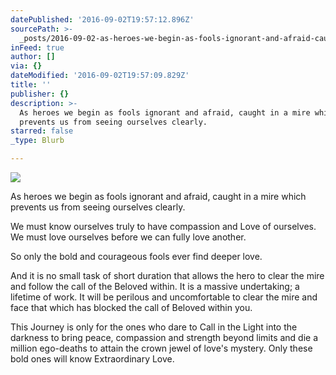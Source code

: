 ```yaml
---
datePublished: '2016-09-02T19:57:12.896Z'
sourcePath: >-
  _posts/2016-09-02-as-heroes-we-begin-as-fools-ignorant-and-afraid-caught-in-a.md
inFeed: true
author: []
via: {}
dateModified: '2016-09-02T19:57:09.829Z'
title: ''
publisher: {}
description: >-
  As heroes we begin as fools ignorant and afraid, caught in a mire which
  prevents us from seeing ourselves clearly.
starred: false
_type: Blurb

---
```

![](https://the-grid-user-content.s3-us-west-2.amazonaws.com/7415ae58-9b3e-4026-b1f9-733f05d8568e.jpg)

As heroes we begin as fools ignorant and afraid, caught in a mire which prevents us from seeing ourselves clearly.

We must know ourselves truly to have compassion and Love of ourselves. We must love ourselves before we can fully love another.

So only the bold and courageous fools ever find deeper love.

And it is no small task of short duration that allows the hero to clear the mire and follow the call of the Beloved within. It is a massive undertaking; a lifetime of work. It will be perilous and uncomfortable to clear the mire and face that which has blocked the call of Beloved within you.

This Journey is only for the ones who dare to Call in the Light into the darkness to bring peace, compassion and strength beyond limits and die a million ego-deaths to attain the crown jewel of love's mystery. Only these bold ones will know Extraordinary Love.